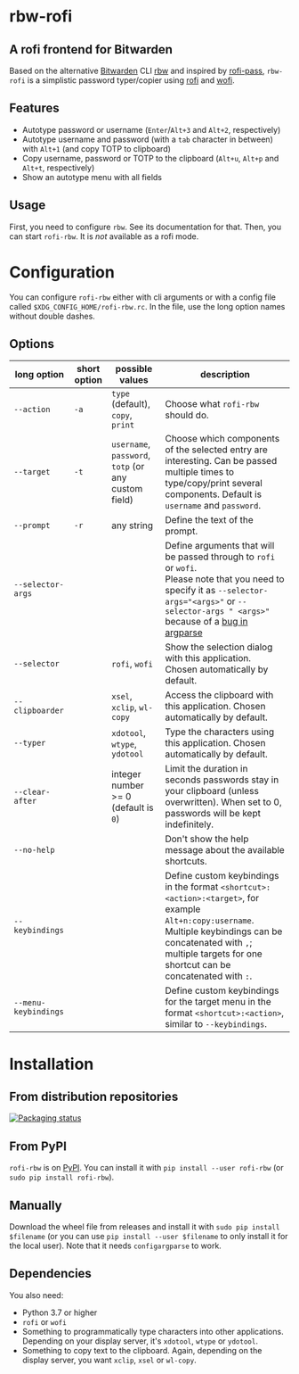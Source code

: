 # rbw-rofi
## A rofi frontend for Bitwarden

Based on the alternative [Bitwarden](https://bitwarden.com/) CLI [rbw](https://github.com/doy/rbw/) and inspired by [rofi-pass](https://github.com/carnager/rofi-pass), `rbw-rofi` is a simplistic password typer/copier using [rofi](https://github.com/davatorium/rofi) and [wofi](https://hg.sr.ht/~scoopta/wofi).

## Features
- Autotype password or username (`Enter`/`Alt+3` and `Alt+2`, respectively)
- Autotype username and password (with a `tab` character in between) with `Alt+1` (and copy TOTP to clipboard)
- Copy username, password or TOTP to the clipboard (`Alt+u`, `Alt+p` and `Alt+t`, respectively)
- Show an autotype menu with all fields

## Usage
First, you need to configure `rbw`. See its documentation for that.
Then, you can start `rofi-rbw`. It is *not* available as a rofi mode.

# Configuration
You can configure `rofi-rbw` either with cli arguments or with a config file called `$XDG_CONFIG_HOME/rofi-rbw.rc`. In the file, use the long option names without double dashes.

## Options

| long option          | short option | possible values                                      | description                                                                                                                                                                                                                                               |
|----------------------|--------------|------------------------------------------------------|-----------------------------------------------------------------------------------------------------------------------------------------------------------------------------------------------------------------------------------------------------------|
| `--action`           | `-a`         | `type` (default), `copy`, `print`                    | Choose what `rofi-rbw` should do.                                                                                                                                                                                                                         |
| `--target`           | `-t`         | `username`, `password`, `totp` (or any custom field) | Choose which components of the selected entry are interesting. Can be passed multiple times to type/copy/print several components. Default is `username` and `password`.                                                                                  |
| `--prompt`           | `-r`         | any string                                           | Define the text of the prompt.                                                                                                                                                                                                                            |
| `--selector-args`    |              |                                                      | Define arguments that will be passed through to `rofi` or `wofi`.<br/>Please note that you need to specify it as `--selector-args="<args>"` or `--selector-args " <args>"` because of a [bug in argparse](https://github.com/python/cpython/issues/53580) |
| `--selector`         |              | `rofi`, `wofi`                                       | Show the selection dialog with this application. Chosen automatically by default.                                                                                                                                                                         |
| `--clipboarder`      |              | `xsel`, `xclip`, `wl-copy`                           | Access the clipboard with this application. Chosen automatically by default.                                                                                                                                                                              |
| `--typer`            |              | `xdotool`, `wtype`, `ydotool`                        | Type the characters using this application. Chosen automatically by default.                                                                                                                                                                              |
| `--clear-after`      |              | integer number >= 0 (default is `0`)                 | Limit the duration in seconds passwords stay in your clipboard (unless overwritten). When set to 0, passwords will be kept indefinitely.                                                                                                                  |
| `--no-help`          |              |                                                      | Don't show the help message about the available shortcuts.                                                                                                                                                                                                |
| `--keybindings`      |              |                                                      | Define custom keybindings in the format `<shortcut>:<action>:<target>`, for example `Alt+n:copy:username`. Multiple keybindings can be concatenated with `,`; multiple targets for one shortcut can be concatenated with `:`.                             |
| `--menu-keybindings` |              |                                                      | Define custom keybindings for the target menu in the format `<shortcut>:<action>`, similar to `--keybindings`.                                                                                                                                            |

# Installation

## From distribution repositories
[![Packaging status](https://repology.org/badge/vertical-allrepos/rofi-rbw.svg)](https://repology.org/project/rofi-rbw/versions)

## From PyPI
`rofi-rbw` is on [PyPI](https://pypi.org/project/rofi-rbw/). You can install it with `pip install --user rofi-rbw` (or `sudo pip install rofi-rbw`).

## Manually
Download the wheel file from releases and install it with  `sudo pip install $filename` (or you can use `pip install --user $filename` to only install it for the local user).
Note that it needs `configargparse` to work.

## Dependencies
You also need:
- Python 3.7 or higher
- `rofi` or `wofi`
- Something to programmatically type characters into other applications. Depending on your display server, it's `xdotool`, `wtype` or `ydotool`.
- Something to copy text to the clipboard. Again, depending on the display server, you want `xclip`, `xsel` or `wl-copy`.
